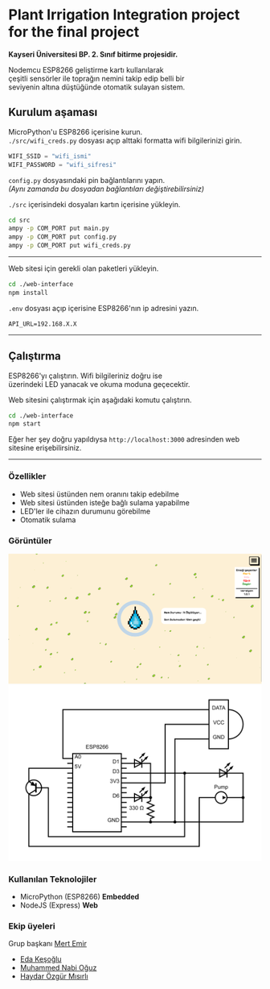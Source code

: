 # Plant Irrigation Integration project for the final project
**Kayseri Üniversitesi BP. 2. Sınıf bitirme projesidir.**

Nodemcu ESP8266 geliştirme kartı kullanılarak  
çeşitli sensörler ile toprağın nemini takip edip belli bir  
seviyenin altına düştüğünde otomatik sulayan sistem.  

## Kurulum aşaması
MicroPython'u ESP8266 içerisine kurun.  
`./src/wifi_creds.py` dosyası açıp alttaki formatta wifi bilgilerinizi girin.  
```python
WIFI_SSID = "wifi_ismi"
WIFI_PASSWORD = "wifi_sifresi"
```

`config.py` dosyasındaki pin bağlantılarını yapın.  
*(Aynı zamanda bu dosyadan bağlantıları değiştirebilirsiniz)*  

`./src` içerisindeki dosyaları kartın içerisine yükleyin.  
```bash
cd src
ampy -p COM_PORT put main.py
ampy -p COM_PORT put config.py
ampy -p COM_PORT put wifi_creds.py
```

---
Web sitesi için gerekli olan paketleri yükleyin.
```bash
cd ./web-interface
npm install
```

`.env` dosyası açıp içerisine ESP8266'nın ip adresini yazın.
```env
API_URL=192.168.X.X
```
---
## Çalıştırma
ESP8266'yı çalıştırın. Wifi bilgileriniz doğru ise  
üzerindeki LED yanacak ve okuma moduna geçecektir.

Web sitesini çalıştırmak için aşağıdaki komutu çalıştırın.
```bash
cd ./web-interface
npm start
```
Eğer her şey doğru yapıldıysa `http://localhost:3000` adresinden
web sitesine erişebilirsiniz.

---
### Özellikler
* Web sitesi üstünden nem oranını takip edebilme
* Web sitesi üstünden isteğe bağlı sulama yapabilme
* LED'ler ile cihazın durumunu görebilme
* Otomatik sulama

### Görüntüler
![website](./assets/website.png)
![diagram](./assets/diagram.png)

### Kullanılan Teknolojiler
* MicroPython (ESP8266) **Embedded**
* NodeJS (Express) **Web**

### Ekip üyeleri
Grup başkanı [Mert Emir](https://github.com/mertemr)
* [Eda Keşoğlu](https://github.com/edakes)
* [Muhammed Nabi Oğuz](https://github.com/muhammed-ogz)
* [Haydar Özgür Mısırlı](https://github.com/Sadre321)
